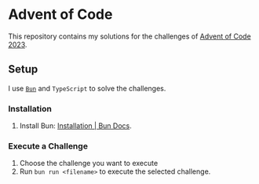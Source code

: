 # Advent of Code

This repository contains my solutions for the challenges of [Advent of Code 2023](https://adventofcode.com/).

## Setup
I use [`Bun`](https://bun.sh/) and `TypeScript` to solve the challenges.

### Installation
1. Install Bun: [Installation | Bun Docs](https://bun.sh/docs/installation).

### Execute a Challenge
1. Choose the challenge you want to execute
2. Run `bun run <filename>` to execute the selected challenge.